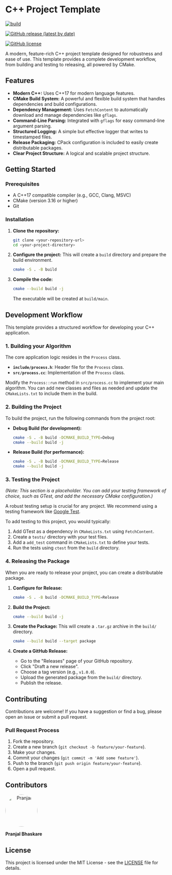 # C++ Project Template

[![build](https://github.com/Pranjalab/cpp_template_project/actions/workflows/ci.yml/badge.svg)](https://github.com/Pranjalab/cpp_template_project/actions/workflows/ci.yml)

[![GitHub release (latest by date)](https://img.shields.io/github/v/release/Pranjalab/cpp_template_project)](https://github.com/Pranjalab/cpp_template_project/releases)

[![GitHub license](https://img.shields.io/github/license/Pranjalab/cpp_template_project)](LICENSE)

A modern, feature-rich C++ project template designed for robustness and ease of use. This template provides a complete development workflow, from building and testing to releasing, all powered by CMake.

## Features

- **Modern C++:** Uses C++17 for modern language features.
- **CMake Build System:** A powerful and flexible build system that handles dependencies and build configurations.
- **Dependency Management:** Uses `FetchContent` to automatically download and manage dependencies like `gflags`.
- **Command-Line Parsing:** Integrated with `gflags` for easy command-line argument parsing.
- **Structured Logging:** A simple but effective logger that writes to timestamped files.
- **Release Packaging:** CPack configuration is included to easily create distributable packages.
- **Clear Project Structure:** A logical and scalable project structure.

## Getting Started

### Prerequisites

- A C++17 compatible compiler (e.g., GCC, Clang, MSVC)
- CMake (version 3.16 or higher)
- Git

### Installation

1.  **Clone the repository:**
    ```bash
    git clone <your-repository-url>
    cd <your-project-directory>
    ```

2.  **Configure the project:**
    This will create a `build` directory and prepare the build environment.
    ```bash
    cmake -S . -B build
    ```

3.  **Compile the code:**
    ```bash
    cmake --build build -j
    ```
    The executable will be created at `build/main`.

## Development Workflow

This template provides a structured workflow for developing your C++ application.

### 1. Building your Algorithm

The core application logic resides in the `Process` class.

- **`include/process.h`**: Header file for the `Process` class.
- **`src/process.cc`**: Implementation of the `Process` class.

Modify the `Process::run` method in `src/process.cc` to implement your main algorithm. You can add new classes and files as needed and update the `CMakeLists.txt` to include them in the build.

### 2. Building the Project

To build the project, run the following commands from the project root:

- **Debug Build (for development):**
  ```bash
  cmake -S . -B build -DCMAKE_BUILD_TYPE=Debug
  cmake --build build -j
  ```

- **Release Build (for performance):**
  ```bash
  cmake -S . -B build -DCMAKE_BUILD_TYPE=Release
  cmake --build build -j
  ```

### 3. Testing the Project

_(Note: This section is a placeholder. You can add your testing framework of choice, such as GTest, and add the necessary CMake configuration.)_

A robust testing setup is crucial for any project. We recommend using a testing framework like [Google Test](https://github.com/google/googletest).

To add testing to this project, you would typically:
1.  Add GTest as a dependency in `CMakeLists.txt` using `FetchContent`.
2.  Create a `tests/` directory with your test files.
3.  Add a `add_test` command in `CMakeLists.txt` to define your tests.
4.  Run the tests using `ctest` from the `build` directory.

### 4. Releasing the Package

When you are ready to release your project, you can create a distributable package.

1.  **Configure for Release:**
    ```bash
    cmake -S . -B build -DCMAKE_BUILD_TYPE=Release
    ```

2.  **Build the Project:**
    ```bash
    cmake --build build -j
    ```

3.  **Create the Package:**
    This will create a `.tar.gz` archive in the `build/` directory.
    ```bash
    cmake --build build --target package
    ```

4.  **Create a GitHub Release:**
    - Go to the "Releases" page of your GitHub repository.
    - Click "Draft a new release".
    - Choose a tag version (e.g., `v1.0.0`).
    - Upload the generated package from the `build/` directory.
    - Publish the release.

## Contributing

Contributions are welcome! If you have a suggestion or find a bug, please open an issue or submit a pull request.

### Pull Request Process

1.  Fork the repository.
2.  Create a new branch (`git checkout -b feature/your-feature`).
3.  Make your changes.
4.  Commit your changes (`git commit -m 'Add some feature'`).
5.  Push to the branch (`git push origin feature/your-feature`).
6.  Open a pull request.

## Contributors


<a href="https://github.com/Pranjal-neo" align="center">
  <img src="https://github.com/Pranjal-neo.png" alt="Pranjal" width="100" height="100" style="border-radius:50%;" />
</a>  
  
**Pranjal Bhaskare** 
## License

This project is licensed under the MIT License - see the [LICENSE](LICENSE) file for details.
